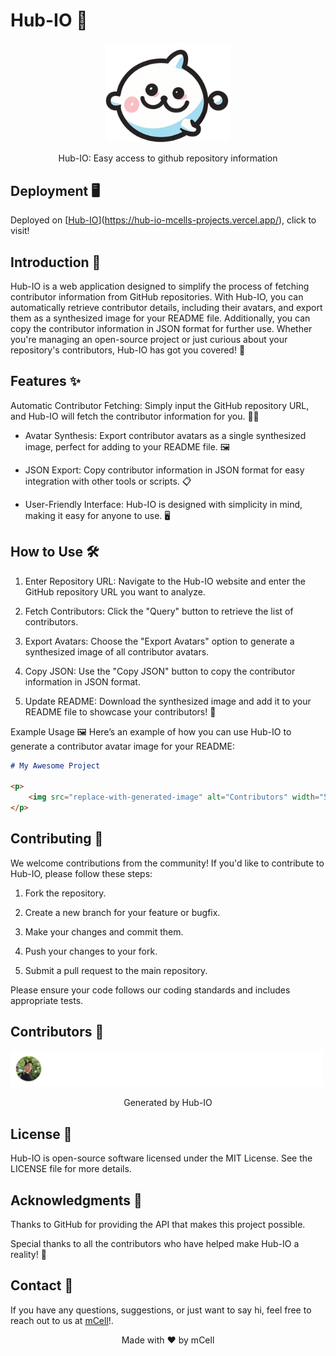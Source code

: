 # Hub-IO 🌟

<p align="center"> <img src="./public/io-logo.png" alt="Hub-IO Logo" width="200" /> <div align="center">Hub-IO: Easy access to github repository information</div> </p>

## Deployment 🖥️

Deployed on [[Hub-IO](https://hub-io-kappa.vercel.app/)](https://hub-io-mcells-projects.vercel.app/), click to visit!

## Introduction 🚀

Hub-IO is a web application designed to simplify the process of fetching contributor information from GitHub repositories. With Hub-IO, you can automatically retrieve contributor details, including their avatars, and export them as a synthesized image for your README file. Additionally, you can copy the contributor information in JSON format for further use. Whether you're managing an open-source project or just curious about your repository's contributors, Hub-IO has got you covered! 🎉

## Features ✨

Automatic Contributor Fetching: Simply input the GitHub repository URL, and Hub-IO will fetch the contributor information for you. 🕵️‍♂️

- Avatar Synthesis: Export contributor avatars as a single synthesized image, perfect for adding to your README file. 🖼️

- JSON Export: Copy contributor information in JSON format for easy integration with other tools or scripts. 📋

- User-Friendly Interface: Hub-IO is designed with simplicity in mind, making it easy for anyone to use. 🖥️

## How to Use 🛠️

1. Enter Repository URL: Navigate to the Hub-IO website and enter the GitHub repository URL you want to analyze.

2. Fetch Contributors: Click the "Query" button to retrieve the list of contributors.

3. Export Avatars: Choose the "Export Avatars" option to generate a synthesized image of all contributor avatars.

4. Copy JSON: Use the "Copy JSON" button to copy the contributor information in JSON format.

5. Update README: Download the synthesized image and add it to your README file to showcase your contributors! 📄

Example Usage 🖼️
Here’s an example of how you can use Hub-IO to generate a contributor avatar image for your README:

```markdown
# My Awesome Project

<p>
    <img src="replace-with-generated-image" alt="Contributors" width="500" />
</p>
```

## Contributing 🤝

We welcome contributions from the community! If you'd like to contribute to Hub-IO, please follow these steps:

1. Fork the repository.

2. Create a new branch for your feature or bugfix.

3. Make your changes and commit them.

4. Push your changes to your fork.

5. Submit a pull request to the main repository.

Please ensure your code follows our coding standards and includes appropriate tests.

## Contributors 🥰

<p> 
    <img src="./public/contributors.webp" alt="Contributors" width="500" />
    <div align="center">Generated by Hub-IO</div>
</p>

## License 📜

Hub-IO is open-source software licensed under the MIT License. See the LICENSE file for more details.

## Acknowledgments 🙏

Thanks to GitHub for providing the API that makes this project possible.

Special thanks to all the contributors who have helped make Hub-IO a reality! 🌟

## Contact 📧

If you have any questions, suggestions, or just want to say hi, feel free to reach out to us at [mCell](mailto:minorcell6789@gmail.com)!.

<p align="center"> Made with ❤️ by mCell </p>
